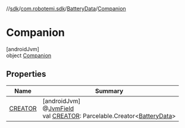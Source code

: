 //[sdk](../../../../index.md)/[com.robotemi.sdk](../../index.md)/[BatteryData](../index.md)/[Companion](index.md)

# Companion

[androidJvm]\
object [Companion](index.md)

## Properties

| Name | Summary |
|---|---|
| [CREATOR](-c-r-e-a-t-o-r.md) | [androidJvm]<br>@[JvmField](https://kotlinlang.org/api/latest/jvm/stdlib/kotlin.jvm/-jvm-field/index.html)<br>val [CREATOR](-c-r-e-a-t-o-r.md): Parcelable.Creator&lt;[BatteryData](../index.md)&gt; |
